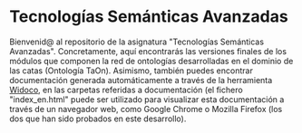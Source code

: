 # Tecnologías Semánticas Avanzadas

Bienvenid@ al repositorio de la asignatura "Tecnologías Semánticas Avanzadas". Concretamente, aquí encontrarás las versiones finales de los módulos que componen la red de ontologías desarrolladas en el dominio de las catas (Ontología TaOn). Asimismo, también puedes encontrar documentación generada automáticamente a través de la herramienta [Widoco](https://github.com/dgarijo/Widoco), en las carpetas referidas a documentación (el fichero "index_en.html" puede ser utilizado para visualizar esta documentación a través de un navegador web, como Google Chrome o Mozilla Firefox (los dos que han sido probados en este desarrollo).
